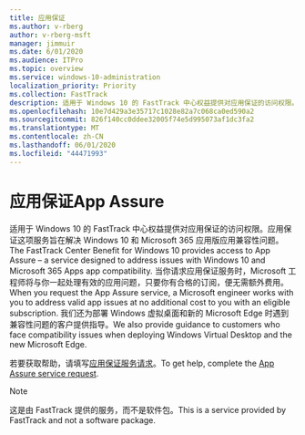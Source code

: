 ```yaml
---
title: 应用保证
ms.author: v-rberg
author: v-rberg-msft
manager: jimmuir
ms.date: 6/01/2020
ms.audience: ITPro
ms.topic: overview
ms.service: windows-10-administration
localization_priority: Priority
ms.collection: FastTrack
description: 适用于 Windows 10 的 FastTrack 中心权益提供对应用保证的访问权限。应用保证这项服务旨在解决 Windows 10 和 Microsoft 365 应用版应用兼容性问题。
ms.openlocfilehash: 10e7d429a3e35717c1028e82a7c068ca0ed590a2
ms.sourcegitcommit: 826f140cc0ddee32005f74e5d995073af1dc3fa2
ms.translationtype: MT
ms.contentlocale: zh-CN
ms.lasthandoff: 06/01/2020
ms.locfileid: "44471993"
---
```

# <a name="app-assure"></a><span data-ttu-id="27d18-103">应用保证</span><span class="sxs-lookup"><span data-stu-id="27d18-103">App Assure</span></span>

<span data-ttu-id="27d18-104">适用于 Windows 10 的 FastTrack 中心权益提供对应用保证的访问权限。应用保证这项服务旨在解决 Windows 10 和 Microsoft 365 应用版应用兼容性问题。</span><span class="sxs-lookup"><span data-stu-id="27d18-104">The FastTrack Center Benefit for Windows 10 provides access to App Assure – a service designed to address issues with Windows 10 and Microsoft 365 Apps app compatibility.</span></span> <span data-ttu-id="27d18-105">当你请求应用保证服务时，Microsoft 工程师将与你一起处理有效的应用问题，只要你有合格的订阅，便无需额外费用。</span><span class="sxs-lookup"><span data-stu-id="27d18-105">When you request the App Assure service, a Microsoft engineer works with you to address valid app issues at no additional cost to you with an eligible subscription.</span></span> <span data-ttu-id="27d18-106">我们还为部署 Windows 虚拟桌面和新的 Microsoft Edge 时遇到兼容性问题的客户提供指导。</span><span class="sxs-lookup"><span data-stu-id="27d18-106">We also provide guidance to customers who face compatibility issues when deploying Windows Virtual Desktop and the new Microsoft Edge.</span></span> 

<span data-ttu-id="27d18-107">若要获取帮助，请填写[应用保证服务请求](https://go.microsoft.com/fwlink/?linkid=2022721)。</span><span class="sxs-lookup"><span data-stu-id="27d18-107">To get help, complete the [App Assure service request](https://go.microsoft.com/fwlink/?linkid=2022721).</span></span>

  > [!NOTE]
> <span data-ttu-id="27d18-108">这是由 FastTrack 提供的服务，而不是软件包。</span><span class="sxs-lookup"><span data-stu-id="27d18-108">This is a service provided by FastTrack and not a software package.</span></span>
